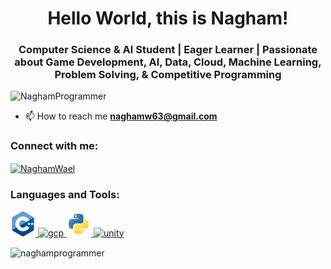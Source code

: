 <h1 align="center">Hello World, this is Nagham!</h1>
<h3 align="center">Computer Science & AI Student | Eager Learner | Passionate about Game Development, AI, Data, Cloud, Machine Learning, Problem Solving, & Competitive Programming</h3>

<p align="left"> <img src="https://komarev.com/ghpvc/?username=naghamprogrammer&label=Profile%20views&color=0e75b6&style=flat" alt="NaghamProgrammer" /> </p>

- 📫 How to reach me **naghamw63@gmail.com**

<h3 align="left">Connect with me:</h3>
<p align="left">
<a href="https://codeforces.com/profile/NaghamWael" target="blank"><img align="center" src="https://raw.githubusercontent.com/rahuldkjain/github-profile-readme-generator/master/src/images/icons/Social/codeforces.svg" alt="NaghamWael" height="30" width="40" /></a>   
</p>


<h3 align="left">Languages and Tools:</h3>
<p align="left"> <a href="https://www.w3schools.com/cpp/" target="_blank" rel="noreferrer"> <img src="https://raw.githubusercontent.com/devicons/devicon/master/icons/cplusplus/cplusplus-original.svg" alt="cplusplus" width="40" height="40"/> </a> <a href="https://cloud.google.com" target="_blank" rel="noreferrer"> <img src="https://www.vectorlogo.zone/logos/google_cloud/google_cloud-icon.svg" alt="gcp" width="40" height="40"/> </a> <a href="https://www.python.org" target="_blank" rel="noreferrer"> <img src="https://raw.githubusercontent.com/devicons/devicon/master/icons/python/python-original.svg" alt="python" width="40" height="40"/> </a> <a href="https://unity.com/" target="_blank" rel="noreferrer"> <img src="https://www.vectorlogo.zone/logos/unity3d/unity3d-icon.svg" alt="unity" width="40" height="40"/> </a> </p>

<p><img align="center" src="https://github-readme-stats.vercel.app/api/top-langs?username=naghamprogrammer&show_icons=true&locale=en&layout=compact" alt="naghamprogrammer" /></p>
